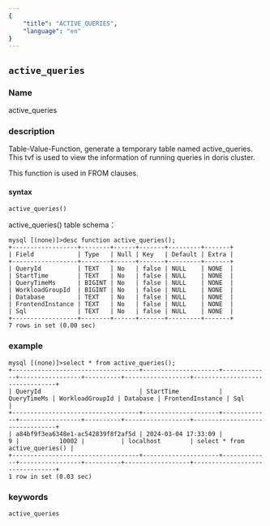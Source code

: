 ```yaml
---
{
    "title": "ACTIVE_QUERIES",
    "language": "en"
}
---
```


<!--
Licensed to the Apache Software Foundation (ASF) under one
or more contributor license agreements.  See the NOTICE file
distributed with this work for additional information
regarding copyright ownership.  The ASF licenses this file
to you under the Apache License, Version 2.0 (the
"License"); you may not use this file except in compliance
with the License.  You may obtain a copy of the License at

  http://www.apache.org/licenses/LICENSE-2.0

Unless required by applicable law or agreed to in writing,
software distributed under the License is distributed on an
"AS IS" BASIS, WITHOUT WARRANTIES OR CONDITIONS OF ANY
KIND, either express or implied.  See the License for the
specific language governing permissions and limitations
under the License.
-->

## `active_queries`

### Name

<version since="dev">

active_queries

</version>

### description

Table-Value-Function, generate a temporary table named active_queries. This tvf is used to view the information of running queries in doris cluster.

This function is used in FROM clauses.

#### syntax
`active_queries()`

active_queries() table schema：
```
mysql [(none)]>desc function active_queries();
+------------------+--------+------+-------+---------+-------+
| Field            | Type   | Null | Key   | Default | Extra |
+------------------+--------+------+-------+---------+-------+
| QueryId          | TEXT   | No   | false | NULL    | NONE  |
| StartTime        | TEXT   | No   | false | NULL    | NONE  |
| QueryTimeMs      | BIGINT | No   | false | NULL    | NONE  |
| WorkloadGroupId  | BIGINT | No   | false | NULL    | NONE  |
| Database         | TEXT   | No   | false | NULL    | NONE  |
| FrontendInstance | TEXT   | No   | false | NULL    | NONE  |
| Sql              | TEXT   | No   | false | NULL    | NONE  |
+------------------+--------+------+-------+---------+-------+
7 rows in set (0.00 sec)
```

### example
```
mysql [(none)]>select * from active_queries();
+-----------------------------------+---------------------+-------------+-----------------+----------+------------------+--------------------------------+
| QueryId                           | StartTime           | QueryTimeMs | WorkloadGroupId | Database | FrontendInstance | Sql                            |
+-----------------------------------+---------------------+-------------+-----------------+----------+------------------+--------------------------------+
| a84bf9f3ea6348e1-ac542839f8f2af5d | 2024-03-04 17:33:09 |           9 |           10002 |          | localhost        | select * from active_queries() |
+-----------------------------------+---------------------+-------------+-----------------+----------+------------------+--------------------------------+
1 row in set (0.03 sec)
```

### keywords

    active_queries
